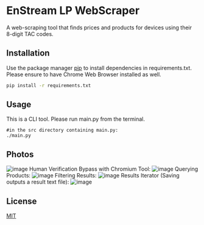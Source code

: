 # EnStream LP WebScraper

A web-scraping tool that finds prices and products for devices using their 8-digit TAC codes. 

## Installation

Use the package manager [pip](https://pip.pypa.io/en/stable/) to install dependencies in requirements.txt. Please ensure to have Chrome Web Browser installed as well.

```bash
pip install -r requirements.txt
```

## Usage
This is a CLI tool. Please run main.py from the terminal.
```shell
#in the src directory containing main.py:
./main.py
```
## Photos
![image](https://github.com/leojcyou/enstream/assets/108024684/28f21583-8185-4255-80e6-c5bdea04a317)
Human Verification Bypass with Chromium Tool: 
![image](https://github.com/leojcyou/enstream/assets/108024684/db96d6ea-3208-4fb5-b122-26c38dbc6410)
Querying Products:
![image](https://github.com/leojcyou/enstream/assets/108024684/e8a1ea80-fa2d-405e-80e2-2e744816a1f1)
Filtering Results:
![image](https://github.com/leojcyou/enstream/assets/108024684/efa827b4-d9c3-4f9c-8f68-a415769bac01)
Results Iterator (Saving outputs a result text file):
![image](https://github.com/leojcyou/enstream/assets/108024684/12bee5ed-291e-4417-9400-60212a401e50)

## License

[MIT](https://choosealicense.com/licenses/mit/)
